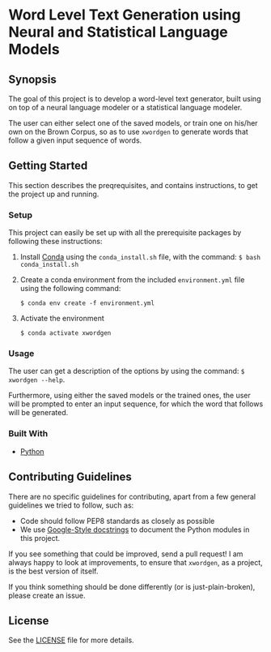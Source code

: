# Word Level Text Generation using Neural and Statistical Language Models

## Synopsis
The goal of this project is to develop a word-level text generator, built using on top of a neural language modeler or a statistical language modeler.

The user can either select one of the saved models, or train one on his/her own on the Brown Corpus, so as to use `xwordgen` to generate words that follow a given input sequence of words.

## Getting Started
This section describes the preqrequisites, and contains instructions, to get the project up and running.

### Setup
This project can easily be set up with all the prerequisite packages by following these instructions:
  1. Install [Conda](https://docs.conda.io/projects/conda/en/latest/user-guide/install/) using the `conda_install.sh` file, with the command: `$ bash conda_install.sh`
  2. Create a conda environment from the included `environment.yml` file using the following command:
     
     `$ conda env create -f environment.yml`
  3. Activate the environment
     
     `$ conda activate xwordgen`

### Usage
 The user can get a description of the options by using the command: `$ xwordgen --help`.
 
 Furthermore, using either the saved models or the trained ones, the user will be prompted to enter an input sequence, for  which the word that follows will be generated.

### Built With
* [Python](https://www.python.org/)

## Contributing Guidelines
There are no specific guidelines for contributing, apart from a few general guidelines we tried to follow, such as:
* Code should follow PEP8 standards as closely as possible
* We use [Google-Style docstrings](https://sphinxcontrib-napoleon.readthedocs.io/en/latest/example_google.html) to document the Python modules in this project.

If you see something that could be improved, send a pull request! 
I am always happy to look at improvements, to ensure that `xwordgen`, as a project, is the best version of itself. 

If you think something should be done differently (or is just-plain-broken), please create an issue.

## License
See the [LICENSE](https://github.com/aashishyadavally/Word-Level-Text-Generator/blob/master/LICENSE) file for more details.
